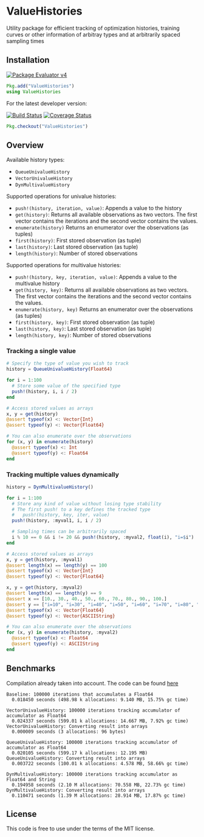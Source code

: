 # ValueHistories

Utility package for efficient tracking of optimization histories, training curves or other information of arbitray types and at arbitrarily spaced sampling times

## Installation

[![Package Evaluator v4](http://pkg.julialang.org/badges/ValueHistories_0.4.svg)](http://pkg.julialang.org/?pkg=ValueHistories&ver=0.4)

```Julia
Pkg.add("ValueHistories")
using ValueHistories
```

For the latest developer version:

[![Build Status](https://travis-ci.org/Evizero/ValueHistories.jl.svg?branch=master)](https://travis-ci.org/Evizero/ValueHistories.jl)
[![Coverage Status](https://coveralls.io/repos/Evizero/ValueHistories.jl/badge.svg?branch=master&service=github)](https://coveralls.io/github/Evizero/ValueHistories.jl?branch=master)

```Julia
Pkg.checkout("ValueHistories")
```

## Overview

Available history types:

- `QueueUnivalueHistory`
- `VectorUnivalueHistory`
- `DynMultivalueHistory`

Supported operations for univalue histories:

- `push!(history, iteration, value)`: Appends a value to the history
- `get(history)`: Returns all available observations as two vectors. The first vector contains the iterations and the second vector contains the values.
- `enumerate(history)` Returns an enumerator over the observations (as tuples)
- `first(history)`: First stored observation (as tuple)
- `last(history)`: Last stored observation (as tuple)
- `length(history)`: Number of stored observations

Supported operations for multivalue histories:

- `push!(history, key, iteration, value)`: Appends a value to the multivalue history
- `get(history, key)`: Returns all available observations as two vectors. The first vector contains the iterations and the second vector contains the values.
- `enumerate(history, key)` Returns an enumerator over the observations (as tuples)
- `first(history, key)`: First stored observation (as tuple)
- `last(history, key)`: Last stored observation (as tuple)
- `length(history, key)`: Number of stored observations

### Tracking a single value

```Julia
# Specify the type of value you wish to track
history = QueueUnivalueHistory(Float64)

for i = 1:100
  # Store some value of the specified type
  push!(history, i, i / 2)
end

# Access stored values as arrays
x, y = get(history)
@assert typeof(x) <: Vector{Int}
@assert typeof(y) <: Vector{Float64}

# You can also enumerate over the observations
for (x, y) in enumerate(history)
  @assert typeof(x) <: Int
  @assert typeof(y) <: Float64
end
```

### Tracking multiple values dynamically

```Julia
history = DynMultivalueHistory()

for i = 1:100
  # Store any kind of value without losing type stability
  # The first push! to a key defines the tracked type
  #   push!(history, key, iter, value)
  push!(history, :myval1, i, i / 2)

  # Sampling times can be arbitrarily spaced
  i % 10 == 0 && i != 20 && push!(history, :myval2, float(i), "i=$i")
end

# Access stored values as arrays
x, y = get(history, :myval1)
@assert length(x) == length(y) == 100
@assert typeof(x) <: Vector{Int}
@assert typeof(y) <: Vector{Float64}

x, y = get(history, :myval2)
@assert length(x) == length(y) == 9
@assert x == [10., 30., 40., 50., 60., 70., 80., 90., 100.]
@assert y == ["i=10", "i=30", "i=40", "i=50", "i=60", "i=70", "i=80", "i=90", "i=100"]
@assert typeof(x) <: Vector{Float64}
@assert typeof(y) <: Vector{ASCIIString}

# You can also enumerate over the observations
for (x, y) in enumerate(history, :myval2)
  @assert typeof(x) <: Float64
  @assert typeof(y) <: ASCIIString
end
```

## Benchmarks

Compilation already taken into account. The code can be found [here](https://github.com/Evizero/ValueHistories.jl/blob/master/test/bm_history.jl)

```
Baseline: 100000 iterations that accumulates a Float64
  0.018450 seconds (498.98 k allocations: 9.140 MB, 15.75% gc time)

VectorUnivalueHistory: 100000 iterations tracking accumulator of accumulator as Float64
  0.024337 seconds (599.01 k allocations: 14.667 MB, 7.92% gc time)
VectorUnivalueHistory: Converting result into arrays
  0.000009 seconds (3 allocations: 96 bytes)

QueueUnivalueHistory: 100000 iterations tracking accumulator of accumulator as Float64
  0.020105 seconds (599.17 k allocations: 12.195 MB)
QueueUnivalueHistory: Converting result into arrays
  0.003722 seconds (100.01 k allocations: 4.578 MB, 58.66% gc time)

DynMultivalueHistory: 100000 iterations tracking accumulator as Float64 and String
  0.194958 seconds (2.10 M allocations: 70.558 MB, 22.73% gc time)
DynMultivalueHistory: Converting result into arrays
  0.110471 seconds (1.39 M allocations: 28.914 MB, 17.87% gc time)
```

## License

This code is free to use under the terms of the MIT license.
